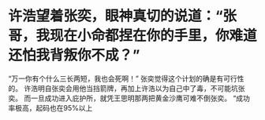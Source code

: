 # 许浩望着张奕，眼神真切的说道：“张哥，我现在小命都捏在你的手里，你难道还怕我背叛你不成？”
“万一你有个什么三长两短，我也会死啊！”
张奕觉得这个计划的确是有可行性的。
许浩明自张奕会用他当挡箭牌，再加上许浩以为自己中了毒，不可能坑张奕。
而一旦成功进入庇护所，就凭王思明那两把黄金沙鹰可难不倒张奕。
“成功率极高，起码也在95%以上

